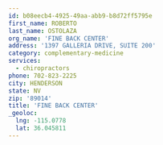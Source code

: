 ```yaml
---
id: b08eecb4-4925-49aa-abb9-b8d72ff5795e
first_name: ROBERTO
last_name: OSTOLAZA
org_name: 'FINE BACK CENTER'
address: '1397 GALLERIA DRIVE, SUITE 200'
category: complementary-medicine
services:
  - chiropractors
phone: 702-823-2225
city: HENDERSON
state: NV
zip: '89014'
title: 'FINE BACK CENTER'
_geoloc:
  lng: -115.0778
  lat: 36.045811
---
```

